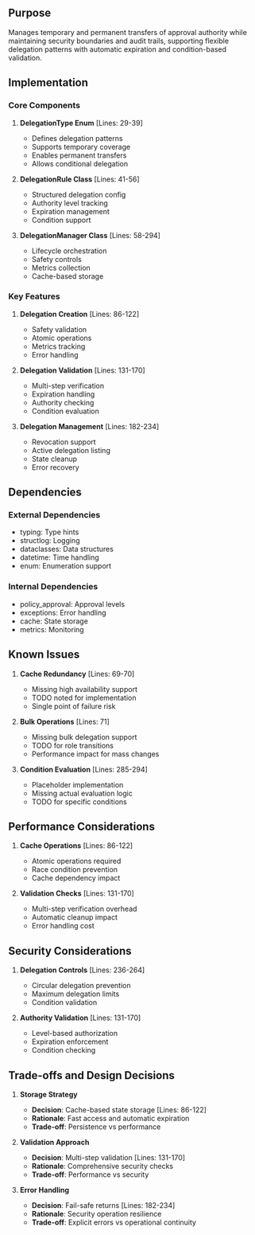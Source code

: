 ## Purpose

Manages temporary and permanent transfers of approval authority while maintaining security boundaries and audit trails, supporting flexible delegation patterns with automatic expiration and condition-based validation.

## Implementation

### Core Components

1. **DelegationType Enum** [Lines: 29-39]

   - Defines delegation patterns
   - Supports temporary coverage
   - Enables permanent transfers
   - Allows conditional delegation

2. **DelegationRule Class** [Lines: 41-56]

   - Structured delegation config
   - Authority level tracking
   - Expiration management
   - Condition support

3. **DelegationManager Class** [Lines: 58-294]
   - Lifecycle orchestration
   - Safety controls
   - Metrics collection
   - Cache-based storage

### Key Features

1. **Delegation Creation** [Lines: 86-122]

   - Safety validation
   - Atomic operations
   - Metrics tracking
   - Error handling

2. **Delegation Validation** [Lines: 131-170]

   - Multi-step verification
   - Expiration handling
   - Authority checking
   - Condition evaluation

3. **Delegation Management** [Lines: 182-234]
   - Revocation support
   - Active delegation listing
   - State cleanup
   - Error recovery

## Dependencies

### External Dependencies

- typing: Type hints
- structlog: Logging
- dataclasses: Data structures
- datetime: Time handling
- enum: Enumeration support

### Internal Dependencies

- policy_approval: Approval levels
- exceptions: Error handling
- cache: State storage
- metrics: Monitoring

## Known Issues

1. **Cache Redundancy** [Lines: 69-70]

   - Missing high availability support
   - TODO noted for implementation
   - Single point of failure risk

2. **Bulk Operations** [Lines: 71]

   - Missing bulk delegation support
   - TODO for role transitions
   - Performance impact for mass changes

3. **Condition Evaluation** [Lines: 285-294]
   - Placeholder implementation
   - Missing actual evaluation logic
   - TODO for specific conditions

## Performance Considerations

1. **Cache Operations** [Lines: 86-122]

   - Atomic operations required
   - Race condition prevention
   - Cache dependency impact

2. **Validation Checks** [Lines: 131-170]
   - Multi-step verification overhead
   - Automatic cleanup impact
   - Error handling cost

## Security Considerations

1. **Delegation Controls** [Lines: 236-264]

   - Circular delegation prevention
   - Maximum delegation limits
   - Condition validation

2. **Authority Validation** [Lines: 131-170]
   - Level-based authorization
   - Expiration enforcement
   - Condition checking

## Trade-offs and Design Decisions

1. **Storage Strategy**

   - **Decision**: Cache-based state storage [Lines: 86-122]
   - **Rationale**: Fast access and automatic expiration
   - **Trade-off**: Persistence vs performance

2. **Validation Approach**

   - **Decision**: Multi-step validation [Lines: 131-170]
   - **Rationale**: Comprehensive security checks
   - **Trade-off**: Performance vs security

3. **Error Handling**
   - **Decision**: Fail-safe returns [Lines: 182-234]
   - **Rationale**: Security operation resilience
   - **Trade-off**: Explicit errors vs operational continuity
